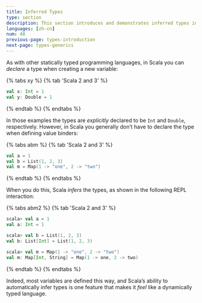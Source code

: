 ```yaml
---
title: Inferred Types
type: section
description: This section introduces and demonstrates inferred types in Scala 3
languages: [zh-cn]
num: 48
previous-page: types-introduction
next-page: types-generics
---
```



As with other statically typed programming languages, in Scala you can _declare_ a type when creating a new variable:

{% tabs xy %}
{% tab 'Scala 2 and 3' %}
```scala
val x: Int = 1
val y: Double = 1
```
{% endtab %}
{% endtabs %}

In those examples the types are _explicitly_ declared to be `Int` and `Double`, respectively.
However, in Scala you generally don’t have to declare the type when defining value binders:

{% tabs abm %}
{% tab 'Scala 2 and 3' %}
```scala
val a = 1
val b = List(1, 2, 3)
val m = Map(1 -> "one", 2 -> "two")
```
{% endtab %}
{% endtabs %}

When you do this, Scala _infers_ the types, as shown in the following REPL interaction:

{% tabs abm2 %}
{% tab 'Scala 2 and 3' %}
```scala
scala> val a = 1
val a: Int = 1

scala> val b = List(1, 2, 3)
val b: List[Int] = List(1, 2, 3)

scala> val m = Map(1 -> "one", 2 -> "two")
val m: Map[Int, String] = Map(1 -> one, 2 -> two)
```
{% endtab %}
{% endtabs %}

Indeed, most variables are defined this way, and Scala’s ability to automatically infer types is one feature that makes it _feel_ like a dynamically typed language.
